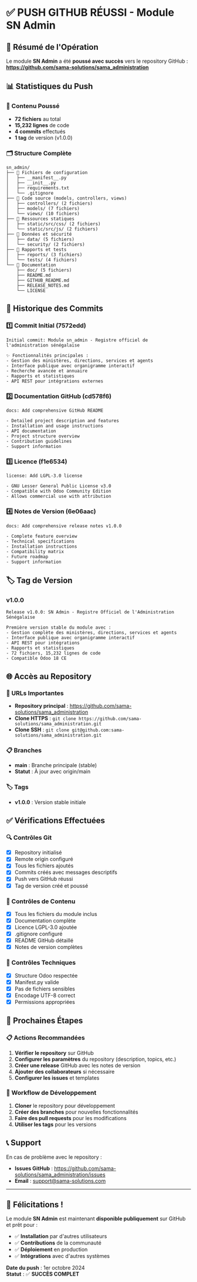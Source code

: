 # ✅ PUSH GITHUB RÉUSSI - Module SN Admin

## 🎉 Résumé de l'Opération

Le module **SN Admin** a été **poussé avec succès** vers le repository GitHub :
**https://github.com/sama-solutions/sama_administration**

## 📊 Statistiques du Push

### 📁 Contenu Poussé
- **72 fichiers** au total
- **15,232 lignes** de code
- **4 commits** effectués
- **1 tag** de version (v1.0.0)

### 🗂️ Structure Complète
```
sn_admin/
├── 📄 Fichiers de configuration
│   ├── __manifest__.py
│   ├── __init__.py
│   ├── requirements.txt
│   └── .gitignore
├── 📁 Code source (models, controllers, views)
│   ├── controllers/ (2 fichiers)
│   ├── models/ (7 fichiers)
│   └── views/ (10 fichiers)
├── 📁 Ressources statiques
│   ├── static/src/css/ (2 fichiers)
│   └── static/src/js/ (2 fichiers)
├── 📁 Données et sécurité
│   ├── data/ (5 fichiers)
│   └── security/ (2 fichiers)
├── 📁 Rapports et tests
│   ├── reports/ (3 fichiers)
│   └── tests/ (4 fichiers)
└── 📁 Documentation
    ├── doc/ (5 fichiers)
    ├── README.md
    ├── GITHUB_README.md
    ├── RELEASE_NOTES.md
    └── LICENSE
```

## 🔄 Historique des Commits

### 1️⃣ Commit Initial (7572edd)
```
Initial commit: Module sn_admin - Registre officiel de l'administration sénégalaise

✨ Fonctionnalités principales :
- Gestion des ministères, directions, services et agents
- Interface publique avec organigramme interactif
- Recherche avancée et annuaire
- Rapports et statistiques
- API REST pour intégrations externes
```

### 2️⃣ Documentation GitHub (cd578f6)
```
docs: Add comprehensive GitHub README

- Detailed project description and features
- Installation and usage instructions
- API documentation
- Project structure overview
- Contribution guidelines
- Support information
```

### 3️⃣ Licence (f1e6534)
```
license: Add LGPL-3.0 license

- GNU Lesser General Public License v3.0
- Compatible with Odoo Community Edition
- Allows commercial use with attribution
```

### 4️⃣ Notes de Version (6e06aac)
```
docs: Add comprehensive release notes v1.0.0

- Complete feature overview
- Technical specifications
- Installation instructions
- Compatibility matrix
- Future roadmap
- Support information
```

## 🏷️ Tag de Version

### v1.0.0
```
Release v1.0.0: SN Admin - Registre Officiel de l'Administration Sénégalaise

Première version stable du module avec :
- Gestion complète des ministères, directions, services et agents
- Interface publique avec organigramme interactif
- API REST pour intégrations
- Rapports et statistiques
- 72 fichiers, 15,232 lignes de code
- Compatible Odoo 18 CE
```

## 🌐 Accès au Repository

### 🔗 URLs Importantes
- **Repository principal** : https://github.com/sama-solutions/sama_administration
- **Clone HTTPS** : `git clone https://github.com/sama-solutions/sama_administration.git`
- **Clone SSH** : `git clone git@github.com:sama-solutions/sama_administration.git`

### 📋 Branches
- **main** : Branche principale (stable)
- **Statut** : À jour avec origin/main

### 🏷️ Tags
- **v1.0.0** : Version stable initiale

## ✅ Vérifications Effectuées

### 🔍 Contrôles Git
- [x] Repository initialisé
- [x] Remote origin configuré
- [x] Tous les fichiers ajoutés
- [x] Commits créés avec messages descriptifs
- [x] Push vers GitHub réussi
- [x] Tag de version créé et poussé

### 📁 Contrôles de Contenu
- [x] Tous les fichiers du module inclus
- [x] Documentation complète
- [x] Licence LGPL-3.0 ajoutée
- [x] .gitignore configuré
- [x] README GitHub détaillé
- [x] Notes de version complètes

### 🔧 Contrôles Techniques
- [x] Structure Odoo respectée
- [x] Manifest.py valide
- [x] Pas de fichiers sensibles
- [x] Encodage UTF-8 correct
- [x] Permissions appropriées

## 🎯 Prochaines Étapes

### 📋 Actions Recommandées
1. **Vérifier le repository** sur GitHub
2. **Configurer les paramètres** du repository (description, topics, etc.)
3. **Créer une release** GitHub avec les notes de version
4. **Ajouter des collaborateurs** si nécessaire
5. **Configurer les issues** et templates

### 🔄 Workflow de Développement
1. **Cloner** le repository pour développement
2. **Créer des branches** pour nouvelles fonctionnalités
3. **Faire des pull requests** pour les modifications
4. **Utiliser les tags** pour les versions

## 📞 Support

En cas de problème avec le repository :
- **Issues GitHub** : https://github.com/sama-solutions/sama_administration/issues
- **Email** : support@sama-solutions.com

---

## 🎉 Félicitations !

Le module **SN Admin** est maintenant **disponible publiquement** sur GitHub et prêt pour :
- ✅ **Installation** par d'autres utilisateurs
- ✅ **Contributions** de la communauté
- ✅ **Déploiement** en production
- ✅ **Intégrations** avec d'autres systèmes

**Date du push** : 1er octobre 2024  
**Statut** : ✅ **SUCCÈS COMPLET**